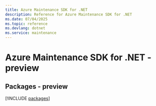 ```yaml
---
title: Azure Maintenance SDK for .NET
description: Reference for Azure Maintenance SDK for .NET
ms.date: 07/04/2025
ms.topic: reference
ms.devlang: dotnet
ms.service: maintenance
---
```

# Azure Maintenance SDK for .NET - preview
## Packages - preview
[!INCLUDE [packages](maintenance-index.md)]